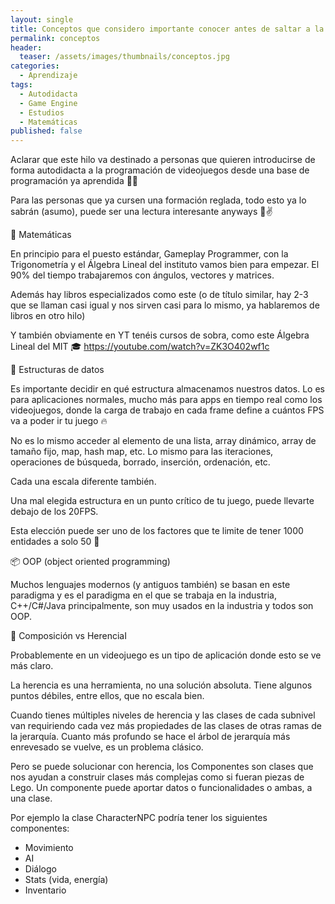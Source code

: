 ```yaml
---
layout: single
title: Conceptos que considero importante conocer antes de saltar a la Programación de Videojuegos
permalink: conceptos
header:
  teaser: /assets/images/thumbnails/conceptos.jpg
categories:
  - Aprendizaje
tags:
  - Autodidacta
  - Game Engine
  - Estudios
  - Matemáticas
published: false
---
```


Aclarar que este hilo va destinado a personas que quieren introducirse de forma autodidacta <!--more-->  a la programación de videojuegos desde una base de programación ya aprendida 🐸🤙

Para las personas que ya cursen una formación reglada, todo esto ya lo sabrán (asumo), puede ser una lectura interesante anyways 📖✌️

🔢 Matemáticas

En principio para el puesto estándar, Gameplay Programmer, con la Trigonometría y el Álgebra Lineal del instituto vamos bien para empezar. El 90% del tiempo trabajaremos con ángulos, vectores y matrices.

Además hay libros especializados como este (o de título similar, hay 2-3 que se llaman casi igual y nos sirven casi para lo mismo, ya hablaremos de libros en otro hilo)

Y también obviamente en YT tenéis cursos de sobra, como este Álgebra Lineal del MIT 🎓 https://youtube.com/watch?v=ZK3O402wf1c

🧮 Estructuras de datos

Es importante decidir en qué estructura almacenamos nuestros datos. Lo es para aplicaciones normales, mucho más para apps en tiempo real como los videojuegos, donde la carga de trabajo en cada frame define a cuántos FPS va a poder ir tu juego 🔥

No es lo mismo acceder al elemento de una lista, array dinámico, array de tamaño fijo, map, hash map, etc. Lo mismo para las iteraciones, operaciones de búsqueda, borrado, inserción, ordenación, etc.

Cada una escala diferente también.

Una mal elegida estructura en un punto crítico de tu juego, puede llevarte debajo de los 20FPS.

Esta elección puede ser uno de los factores que te limite de tener 1000 entidades a solo 50 🙆

📦 OOP (object oriented programming)

Muchos lenguajes modernos (y antiguos también) se basan en este paradigma y es el paradigma en el que se trabaja en la industria, C++/C#/Java principalmente, son muy usados en la industria y todos son OOP.

🌳 Composición vs HerenciaI

Probablemente en un videojuego es un tipo de aplicación donde esto se ve más claro.

La herencia es una herramienta, no una solución absoluta. Tiene algunos puntos débiles, entre ellos, que no escala bien.

Cuando tienes múltiples niveles de herencia y las clases de cada subnivel van requiriendo cada vez más propiedades de las clases de otras ramas de la jerarquía. Cuanto más profundo se hace el árbol de jerarquía más enrevesado se vuelve, es un problema clásico.

Pero se puede solucionar con herencia, los Componentes son clases que nos ayudan a construir clases más complejas como si fueran piezas de Lego. Un componente puede aportar datos o funcionalidades o ambas, a una clase.

Por ejemplo la clase CharacterNPC podría tener los siguientes componentes:

- Movimiento
- AI
- Diálogo
- Stats (vida, energía)
- Inventario
